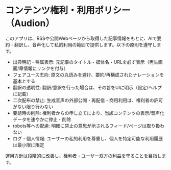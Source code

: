 # コンテンツ権利・利用ポリシー（Audion）

このアプリは、RSSや公開Webページから取得した記事情報をもとに、AIで要約・翻訳し、音声化して私的利用の範囲で提供します。以下の原則を遵守します。

- 出典明記・帰属表示: 元記事のタイトル・媒体名・URLを必ず表示（再生画面/章情報にリンクを付与）
- フェアユース志向: 原文の丸読みを避け、要約/再構成されたナレーションを基本とする
- 翻訳の透明性: 翻訳/意訳を行った場合は、その旨をUIに明示（設定/ヘルプに記載）
- 二次配布の禁止: 生成音声の外部公開・再配信・商用利用は、権利者の許可がない限り行わない
- 要請時の削除: 権利者からの申し立てにより、当該コンテンツの表示/音声化データを速やかに停止・削除
- robots等への配慮: 明確に禁止の意思が示されるフィード/ページは取り扱わない
- ログ・個人情報: ユーザーの私的利用を尊重し、個人を特定可能な利用履歴は最小限に限定

運用方針は段階的に改善し、権利者・ユーザー双方の利益を守ることを目指します。
